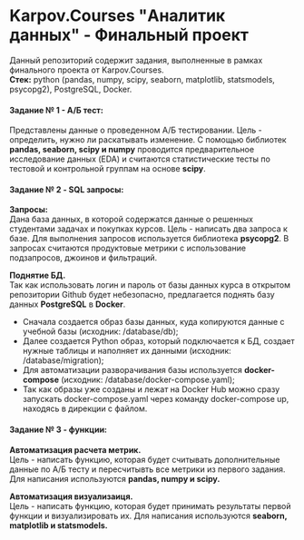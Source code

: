 # Karpov.Courses "Аналитик данных" - Финальный проект

Данный репозиторий содержит задания, выполненные в рамках финального проекта от Karpov.Courses. \
**Стек:** python (pandas, numpy, scipy, seaborn, matplotlib, statsmodels, psycopg2), PostgreSQL, Docker.

#### Задание № 1 - А/Б тест:
Представлены данные о проведенном А/Б тестировании. Цель - определить, нужно ли раскатывать изменение. С помощью библиотек **pandas, seaborn, scipy и numpy** проводится предварительное исследование данных (EDA) и считаются статистические тесты по тестовой и контрольной группам на основе **scipy**.

#### Задание № 2 - SQL запросы:
**Запросы:** \
Дана база данных, в которой содержатся данные о решенных студентами задачах и покупках курсов. Цель - написать два запроса к базе. Для выполнения запросов используется библиотека **psycopg2**. В запросах считаются продуктовые метрики с использование подзапросов, джоинов и фильтраций.

**Поднятие БД.** \
Так как использовать логин и пароль от базы данных курса в открытом репозитории Github будет небезопасно, предлагается поднять базу данных **PostgreSQL** в **Docker**.
- Сначала создается образ базы данных, куда копируются данные с учебной базы (исходник: /database/db);
- Далее создается Python образ, который подключается к БД, создает нужные таблицы и наполняет их данными (исходник: /database/migration);
- Для автоматизации разворачивания базы используется **docker-compose** (исходник: /database/docker-compose.yaml);
- Так как образы уже созданы и лежат на Docker Hub можно сразу запускать docker-compose.yaml через команду docker-compose up, находясь в дирекции с файлом.

#### Задание № 3 - функции:
**Автоматизация расчета метрик.** \
Цель - написать функцию, которая будет считывать дополнительные данные по А/Б тесту и пересчитывть все метрики из первого задания. Для написания используются **pandas, numpy и scipy.**

**Автоматизация визуализаиця.** \
Цель - написать функцию, которая будет принимать результаты первой функции и визуализировать их. Для написания используются **seaborn, matplotlib и statsmodels.**
